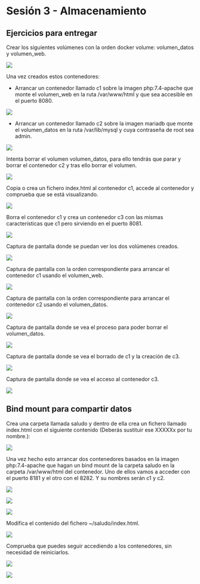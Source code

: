 # Sesión 3 - Almacenamiento

## Ejercicios para entregar

Crear los siguientes volúmenes con la orden docker volume: volumen_datos y volumen_web.

![](/imagenes/C15.png)

Una vez creados estos contenedores:

- Arrancar un contenedor llamado c1 sobre la imagen php:7.4-apache que monte el volumen_web en la ruta /var/www/html y que sea accesible en el puerto 8080.

![](/imagenes/C16.png)

- Arrancar un contenedor llamado c2 sobre la imagen mariadb que monte el volumen_datos en la ruta /var/lib/mysql y cuya contraseña de root sea admin.

![](/imagenes/C17.png)


Intenta borrar el volumen volumen_datos, para ello tendrás que parar y borrar el contenedor c2 y tras ello borrar el volumen.

![](/imagenes/C18.png)

Copia o crea un fichero index.html al contenedor c1, accede al contenedor y comprueba que se está visualizando.

![](/imagenes/C19.png)

Borra el contenedor c1 y crea un contenedor c3 con las mismas características que c1 pero sirviendo en el puerto 8081.

![](/imagenes/C20.png)


Captura de pantalla donde se puedan ver los dos volúmenes creados.

![](/imagenes/C21.png)

Captura de pantalla con la orden correspondiente para arrancar el contenedor c1 usando el volumen_web.

![](/imagenes/C22.png)

Captura de pantalla con la orden correspondiente para arrancar el contenedor c2 usando el volumen_datos.

![](/imagenes/C23.png)

Captura de pantalla donde se vea el proceso para poder borrar el volumen_datos.

![](/imagenes/C24.png)

Captura de pantalla donde se vea el borrado de c1 y la creación de c3.

![](/imagenes/C25.png)

Captura de pantalla donde se vea el acceso al contenedor c3.

![](/imagenes/C26.png)


## Bind mount para compartir datos

Crea una carpeta llamada saludo y dentro de ella crea un fichero llamado index.html con el siguiente contenido (Deberás sustituir ese XXXXXx por tu nombre.):

![](/imagenes/C27.png)

Una vez hecho esto arrancar dos contenedores basados en la imagen php:7.4-apache que hagan un bind mount de la carpeta saludo en la carpeta /var/www/html del contenedor. Uno de ellos vamos a acceder con el puerto 8181 y el otro con el 8282. Y su nombres serán c1 y c2.

![](/imagenes/C28.png)

![](/imagenes/C29.png)

![](/imagenes/C30.png)

Modifica el contenido del fichero ~/saludo/index.html.

![](/imagenes/C31.png)

Comprueba que puedes seguir accediendo a los contenedores, sin necesidad de reiniciarlos.

![](/imagenes/C32.png)

![](/imagenes/C33.png)
